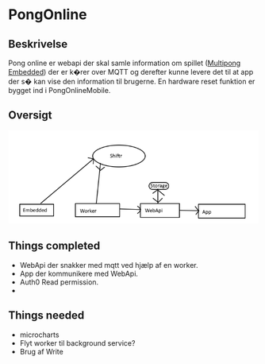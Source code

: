 # PongOnline

## Beskrivelse
Pong online er webapi der skal samle information om spillet ([Multipong Embedded](https://github.com/JoachimToefting/EmbeddedMultiPong)) der er k�rer over MQTT og derefter kunne levere det til at app der s� kan vise den information til brugerne.
En hardware reset funktion er bygget ind i PongOnlineMobile.

## Oversigt

![Digram](Diagram.png)

## Things completed
 - WebApi der snakker med mqtt ved hjælp af en worker.
 - App der kommunikere med WebApi.
 - Auth0 Read permission.
  - 

## Things needed
 - microcharts
 - Flyt worker til background service?
 - Brug af Write